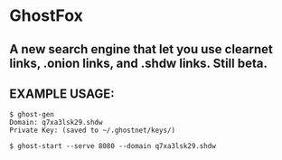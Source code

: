 # GhostFox
A new search engine that let you use clearnet links, .onion links, and .shdw links. Still beta.  
---
## EXAMPLE USAGE:  
  
```
­­­$ ghost-gen  
Domain: q7xa3lsk29.shdw  
Private Key: (saved to ~/.ghostnet/keys/)
```
  
```  
$ ghost-start --serve 8080 --domain q7xa3lsk29.shdw
```    
